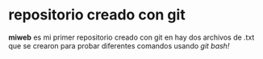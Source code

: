 # repositorio creado con git

**miweb** es mi primer repositorio creado con git
en hay dos archivos de .txt que se crearon para probar diferentes comandos usando _git bash!_
